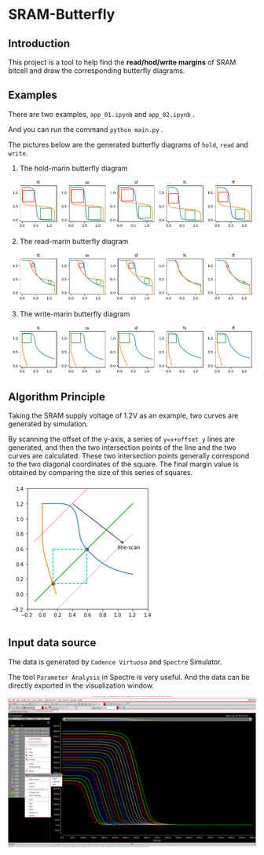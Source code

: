 # SRAM-Butterfly

## Introduction

This project is a tool to help find the **read/hod/write margins** of SRAM bitcell and draw the corresponding butterfly diagrams.

## Examples

There are two examples, `app_01.ipynb` and `app_02.ipynb` .

And you can run the command `python main.py` .

The pictures below are the generated  butterfly diagrams of `hold`, `read` and `write`.

1. The hold-marin butterfly diagram

![img](./doc/Figure_1_hold_margin.png)

2. The read-marin butterfly diagram

![img](./doc/Figure_1_read_margin.png)

3. The write-marin butterfly diagram

![img](./doc/Figure_1_write_margin.png)

## Algorithm Principle

Taking the SRAM supply voltage of 1.2V as an example, two curves are generated by simulation.

By scanning the offset of the y-axis, a series of `y=x+offset_y` lines are generated, and then the two intersection points of the line and the two curves are calculated. These two intersection points generally correspond to the two diagonal coordinates of the square. The final margin value is obtained by comparing the size of this series of squares.

![img](./doc/Algorithm.png)

## Input data source

The data is generated by `Cadence Virtuoso` and `Spectre` Simulator.

The tool `Parameter Analysis` in Spectre is very useful. And the data can be directly exported in the visualization window.

![img](./doc/Cadence_1.png)
